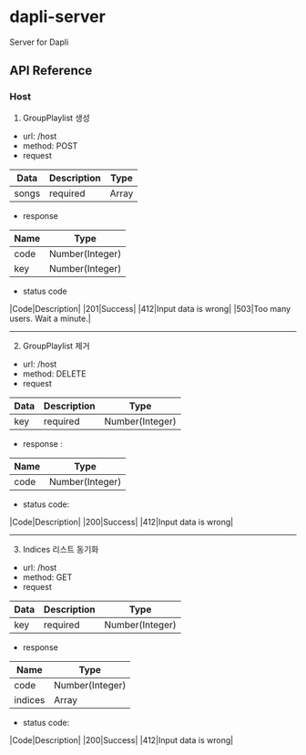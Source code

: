 # dapli-server
Server for Dapli

## API Reference

### Host

1. GroupPlaylist 생성

- url: /host
- method: POST
- request

|Data|Description|Type|
|---|---|---|
|songs|required|Array|

- response

|Name|Type|
|---|---|
|code|Number(Integer)|
|key|Number(Integer)|

- status code

|Code|Description|
|201|Success|
|412|Input data is wrong|
|503|Too many users. Wait a minute.|

-----

2. GroupPlaylist 제거

- url: /host
- method: DELETE
- request

|Data|Description|Type|
|---|---|---|
|key|required|Number(Integer)|

- response :

|Name|Type|
|---|---|
|code|Number(Integer)|

- status code:

|Code|Description|
|200|Success|
|412|Input data is wrong|

-----

3. Indices 리스트 동기화

- url: /host
- method: GET
- request

|Data|Description|Type|
|---|---|---|
|key|required|Number(Integer)|

- response

|Name|Type|
|---|---|
|code|Number(Integer)|
|indices|Array|

- status code:

|Code|Description|
|200|Success|
|412|Input data is wrong|
